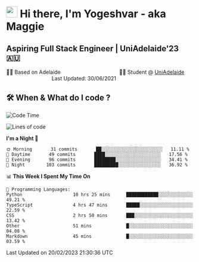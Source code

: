 <h1><img src="https://emojis.slackmojis.com/emojis/images/1531849430/4246/blob-sunglasses.gif?1531849430" width="30"/> Hi there, I'm Yogeshvar - aka Maggie</h1>

## Aspiring Full Stack Engineer | UniAdelaide'23 🇦🇺  
🏂🏻  Based on Adelaide &nbsp;&nbsp;&nbsp;&nbsp;&nbsp;&nbsp;&nbsp;&nbsp;&nbsp;&nbsp;&nbsp;&nbsp;&nbsp;&nbsp;&nbsp;&nbsp;&nbsp;&nbsp;&nbsp;&nbsp;&nbsp;&nbsp;&nbsp;&nbsp;&nbsp;&nbsp;&nbsp;&nbsp;&nbsp;&nbsp;&nbsp;&nbsp;&nbsp;&nbsp;&nbsp;&nbsp;&nbsp;&nbsp;&nbsp;👨‍💻 Student @ [UniAdelaide](https://www.adelaide.edu.au)   &nbsp;&nbsp;&nbsp;&nbsp;&nbsp;&nbsp;&nbsp;&nbsp;&nbsp;&nbsp;&nbsp;&nbsp;&nbsp;&nbsp;&nbsp;&nbsp;&nbsp;&nbsp;&nbsp;&nbsp;&nbsp;&nbsp;&nbsp;&nbsp;&nbsp;&nbsp;&nbsp;&nbsp;&nbsp;&nbsp;&nbsp;Last Updated: 30/06/2021

## 🛠 When & What do I code ?  

<!--START_SECTION:waka-->
![Code Time](http://img.shields.io/badge/Code%20Time-1%2C949%20hrs%2048%20mins-blue)

![Lines of code](https://img.shields.io/badge/From%20Hello%20World%20I%27ve%20Written-3%20Million%20lines%20of%20code-blue)

**I'm a Night 🦉** 

```text
🌞 Morning       31 commits       ██░░░░░░░░░░░░░░░░░░░░░░░   11.11 % 
🌆 Daytime       49 commits       ████░░░░░░░░░░░░░░░░░░░░░   17.56 % 
🌃 Evening       96 commits       ████████░░░░░░░░░░░░░░░░░   34.41 % 
🌙 Night        103 commits       █████████░░░░░░░░░░░░░░░░   36.92 % 

```


📊 **This Week I Spent My Time On** 

```text
💬 Programming Languages: 
Python                   10 hrs 25 mins      ████████████░░░░░░░░░░░░░   49.21 % 
TypeScript               4 hrs 47 mins       █████░░░░░░░░░░░░░░░░░░░░   22.59 % 
CSS                      2 hrs 50 mins       ███░░░░░░░░░░░░░░░░░░░░░░   13.42 % 
Other                    51 mins             █░░░░░░░░░░░░░░░░░░░░░░░░   04.08 % 
Markdown                 45 mins             █░░░░░░░░░░░░░░░░░░░░░░░░   03.59 % 

```


 Last Updated on 20/02/2023 21:30:36 UTC
<!--END_SECTION:waka-->
